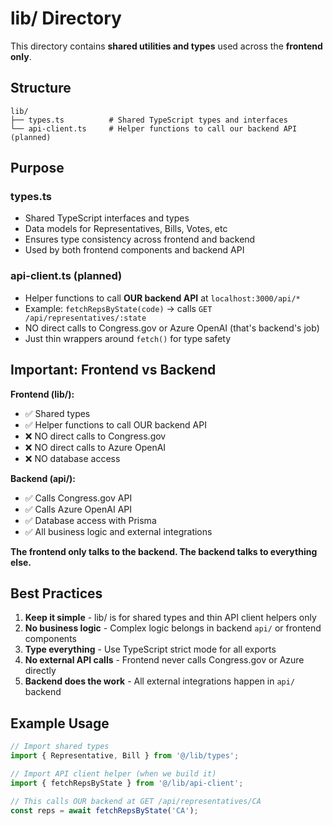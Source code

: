 # lib/ Directory

This directory contains **shared utilities and types** used across the **frontend only**.

## Structure

```
lib/
├── types.ts          # Shared TypeScript types and interfaces
└── api-client.ts     # Helper functions to call our backend API (planned)
```

## Purpose

### types.ts
- Shared TypeScript interfaces and types
- Data models for Representatives, Bills, Votes, etc
- Ensures type consistency across frontend and backend
- Used by both frontend components and backend API

### api-client.ts (planned)
- Helper functions to call **OUR backend API** at `localhost:3000/api/*`
- Example: `fetchRepsByState(code)` → calls `GET /api/representatives/:state`
- NO direct calls to Congress.gov or Azure OpenAI (that's backend's job)
- Just thin wrappers around `fetch()` for type safety

## Important: Frontend vs Backend

**Frontend (lib/):**
- ✅ Shared types
- ✅ Helper functions to call OUR backend API
- ❌ NO direct calls to Congress.gov
- ❌ NO direct calls to Azure OpenAI
- ❌ NO database access

**Backend (api/):**
- ✅ Calls Congress.gov API
- ✅ Calls Azure OpenAI API
- ✅ Database access with Prisma
- ✅ All business logic and external integrations

**The frontend only talks to the backend. The backend talks to everything else.**

## Best Practices

1. **Keep it simple** - lib/ is for shared types and thin API client helpers only
2. **No business logic** - Complex logic belongs in backend `api/` or frontend components
3. **Type everything** - Use TypeScript strict mode for all exports
4. **No external API calls** - Frontend never calls Congress.gov or Azure directly
5. **Backend does the work** - All external integrations happen in `api/` backend

## Example Usage

```typescript
// Import shared types
import { Representative, Bill } from '@/lib/types';

// Import API client helper (when we build it)
import { fetchRepsByState } from '@/lib/api-client';

// This calls OUR backend at GET /api/representatives/CA
const reps = await fetchRepsByState('CA');
```
